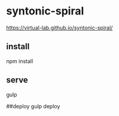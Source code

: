 # syntonic-spiral

https://virtual-lab.github.io/syntonic-spiral/

## install
npm install

## serve
gulp

##deploy
gulp deploy
